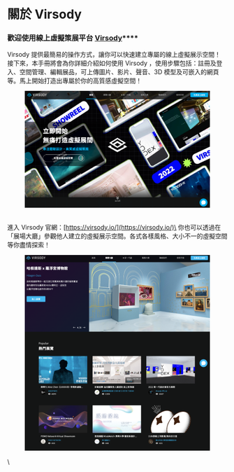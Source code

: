 # 關於 Virsody

### **歡迎使用線上虛擬策展平台** [**Virsody**](https://virsody.io/)****

Virsody 提供最簡易的操作方式，讓你可以快速建立專屬的線上虛擬展示空間！ \
接下來，本手冊將會為你詳細介紹如何使用 Virsody ，使用步驟包括：註冊及登入、空間管理、編輯展品，可上傳圖片、影片、聲音、3D 模型及可嵌入的網頁等。馬上開始打造出專屬於你的高質感虛擬空間！

<figure><img src=".gitbook/assets/截圖 2022-12-21 下午2.32.09.png" alt=""><figcaption></figcaption></figure>

\
進入 Virsody 官網：[https://virsody.io/](https://virsody.io/)\
你也可以透過在「展場大廳」參觀他人建立的虛擬展示空間。各式各樣風格、大小不一的虛擬空間等你盡情探索！

<figure><img src=".gitbook/assets/virsody.io_explore.png" alt=""><figcaption></figcaption></figure>

\




